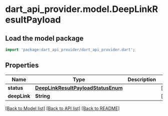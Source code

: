 # dart_api_provider.model.DeepLinkResultPayload

## Load the model package
```dart
import 'package:dart_api_provider/dart_api_provider.dart';
```

## Properties
Name | Type | Description | Notes
------------ | ------------- | ------------- | -------------
**status** | [**DeepLinkResultPayloadStatusEnum**](DeepLinkResultPayloadStatusEnum.md) |  | [optional] 
**deepLink** | **String** |  | [optional] 

[[Back to Model list]](../README.md#documentation-for-models) [[Back to API list]](../README.md#documentation-for-api-endpoints) [[Back to README]](../README.md)


